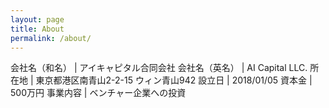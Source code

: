 ```yaml
---
layout: page
title: About
permalink: /about/
---
```


会社名（和名） | アイキャピタル合同会社
会社名（英名） | AI Capital LLC.
所在地 | 東京都港区南青山2-2-15 ウィン青山942
設立日 | 2018/01/05
資本金 | 500万円
事業内容 | ベンチャー企業への投資

